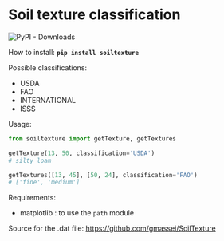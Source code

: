 Soil texture classification
===========================

![PyPI - Downloads](https://img.shields.io/pypi/dm/soiltexture)

How to install:
**`pip install soiltexture`**

Possible classifications:
- USDA
- FAO
- INTERNATIONAL
- ISSS

Usage:
```python
from soiltexture import getTexture, getTextures

getTexture(13, 50, classification='USDA')
# silty loam

getTextures([13, 45], [50, 24], classification='FAO')
# ['fine', 'medium']
```

Requirements:
- matplotlib : to use the `path` module

Source for the .dat file:
https://github.com/gmassei/SoilTexture
